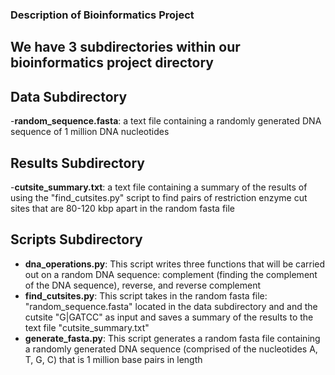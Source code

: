 ### Description of Bioinformatics Project
## We have 3 subdirectories within our bioinformatics project directory
## Data Subdirectory
-**random_sequence.fasta**: a text file containing a randomly generated DNA sequence of 1 million DNA nucleotides
## Results Subdirectory
-**cutsite_summary.txt**: a text file containing a summary of the results of using the "find_cutsites.py" script to find pairs of restriction enzyme cut sites that are 80-120 kbp apart in the random fasta file
## Scripts Subdirectory
- **dna_operations.py**: This script writes three functions that will be carried out on a random DNA sequence: complement (finding the complement of the DNA sequence), reverse, and reverse complement
- **find_cutsites.py**: This script takes in the random fasta file: "random_sequence.fasta" located in the data subdirectory and and the cutsite "G|GATCC" as input and saves a summary of the results to the text file "cutsite_summary.txt"
- **generate_fasta.py**: This script generates a random fasta file containing a randomly generated DNA sequence (comprised of the nucleotides A, T, G, C) that is 1 million base pairs in length
